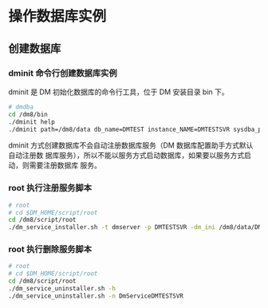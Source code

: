 # 操作数据库实例

## 创建数据库

### dminit 命令行创建数据库实例

dminit 是 DM 初始化数据库的命令行工具，位于 DM 安装目录 bin 下。

```sh
# dmdba
cd /dm8/bin
./dminit help
./dminit path=/dm8/data db_name=DMTEST instance_NAME=DMTESTSVR sysdba_pwd=Dameng123 port_num=5238 PAGE_SIZE=16
```

dminit 方式创建数据库不会自动注册数据库服务（DM 数据库配置助手方式默认自动注册数
据库服务），所以不能以服务方式启动数据库，如果要以服务方式启动，则需要注册数据库
服务。

### root 执行注册服务脚本

```sh
# root
# cd $DM_HOME/script/root
cd /dm8/script/root
./dm_service_installer.sh -t dmserver -p DMTESTSVR -dm_ini /dm8/data/DMTEST/dm.ini
```


### root 执行删除服务脚本

```sh
# root
# cd $DM_HOME/script/root
cd /dm8/script/root
./dm_service_uninstaller.sh -h
./dm_service_uninstaller.sh -n DmServiceDMTESTSVR
```
